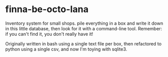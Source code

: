 finna-be-octo-lana
==================

Inventory system for small shops. pile everything in a box and write it down in this little database, then look for it with a command-line tool. Remember: if you can't find it, you don't really have it!

Originally written in bash using a single text file per box, then refactored to python using a single csv, and now I'm toying with sqlite3. 